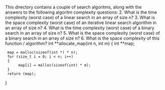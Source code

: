 This directory contains a couple of search algoritms, along with the answers to the following algoritm complexity questions:
2. What is the time complexity (worst case) of a linear search in an array of size n?
3. What is the space complexity (worst case) of an iterative linear search algorithm in an array of size n?
4. What is the time complexity (worst case) of a binary search in an array of size n?
5. What is the space complexity (worst case) of a binary search in an array of size n?
6. What is the space complexity of this function / algorithm?
int **allocate_map(int n, int m)
{
     int **map;

     map = malloc(sizeof(int *) * n);
     for (size_t i = 0; i < n; i++)
     {
          map[i] = malloc(sizeof(int) * m);
     }
     return (map);
}
